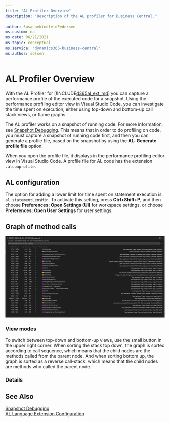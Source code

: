 ```yaml
---
title: "AL Profiler Overview"
description: "Description of the AL profiler for Business Central."

author: SusanneWindfeldPedersen
ms.custom: na
ms.date: 06/21/2021
ms.topic: conceptual
ms.service: "dynamics365-business-central"
ms.author: solsen
---
```


# AL Profiler Overview

With the AL Profiler for [!INCLUDE[d365al_ext_md](../includes/d365al_ext_md.md)] you can capture a performance profile of the executed code for a snapshot. Using the performance profiling editor view in Visual Studio Code, you can investigate the time spent on execution, either using top-down and bottom-up call stack views, or flame graphs.

The AL profiler works on a snapshot of running code. For more information, see [Snapshot Debugging](devenv-snapshot-debugging.md). This means that in order to do profiling on code, you must capture a snapshot of running code first, and then you can generate a profile file, based on the snapshot by using the **AL: Generate profile file** option.

When you open the profile file, it displays in the performance profiling editor view in Visual Studio Code. A profile file for AL code has the extension `.alcpuprofile`.


## AL configuration 

The option for adding a lower limit for time spent on statement execution is `al.statementLensMin`. To activate this setting, press **Ctrl+Shift+P**, and then choose **Preferences: Open Settings (UI)** for workspace settings, or choose **Preferences: Open User Settings** for user settings. <!-- Setting..., which will be shown when opening a code file through the AL profiler`al.statementLensMin` -->

## Graph of method calls

![Graph of method calls](../media/profiler-graph.png)

### View modes

To switch between top-down and bottom-up views, use the small button in the upper right corner. 
When sorting the stack top down, the graph is sorted according to call sequence, which means that the child nodes are the methods called from the parent node. And when sorting bottom up, the graph is sorted as a reverse call-stack, which means that the child nodes are methods who called the parent node.

### Details



## See Also

[Snapshot Debugging](devenv-snapshot-debugging.md)  
[AL Language Extension Configuration](devenv-al-extension-configuration.md)